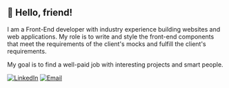 ## 👋 Hello, friend!

I am a Front-End developer with industry experience building websites and web applications. My role is to write and style the front-end components that meet the requirements of the client's mocks and fulfill the client's requirements.

My goal is to find a well-paid job with interesting projects and smart people.

[![LinkedIn](https://camo.githubusercontent.com/ec2430c9401f9be499639485109cf9eb7a97a290ad0fc2a29f8f6bd729ca5fed/68747470733a2f2f696d672e736869656c64732e696f2f62616467652f4c696e6b6564496e2d3041363643323f7374796c653d666f722d7468652d6261646765266c6f676f3d6c696e6b6564696e266c6f676f436f6c6f723d7768697465)](https://www.linkedin.com/in/neverkevichmaxim/)
[![Email](https://camo.githubusercontent.com/179be53e81c733802440961b5dad6bca4bf7af0d962fd0282329dbf733d6cafd/68747470733a2f2f696d672e736869656c64732e696f2f62616467652f476d61696c2d4541343333353f7374796c653d666f722d7468652d6261646765266c6f676f3d676d61696c266c6f676f436f6c6f723d7768697465)](mailto:neverkevichmaxim@gmail.com)
